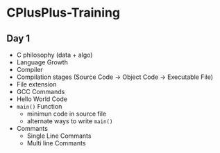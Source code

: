 # CPlusPlus-Training

## Day 1
* C philosophy (data + algo)
* Language Growth
* Compiler 
* Compilation stages (Source Code -> Object Code -> Executable File)
* File extension
* GCC Commands
* Hello World Code
* `main()` Function
  * minimun code in source file
  * alternate ways to write `main()`
* Commants 
  * Single Line Commants
  * Multi line Commants


